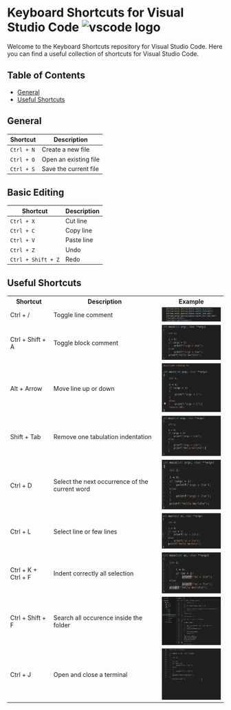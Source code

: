 
# Keyboard Shortcuts for Visual Studio Code <!-- link to add vs code image --> <img src="https://cdn.jsdelivr.net/gh/devicons/devicon/icons/vscode/vscode-original.svg" height = "20" alt="vscode logo"/>

Welcome to the Keyboard Shortcuts repository for Visual Studio Code. Here you can find a useful collection of shortcuts for Visual Studio Code.

## Table of Contents

- [General](#general)
- [Useful Shortcuts](#useful-shortcuts)


## General

| Shortcut | Description |
| --- | --- |
| `Ctrl + N` | Create a new file |
| `Ctrl + O` | Open an existing file |
| `Ctrl + S` | Save the current file |

## Basic Editing

| Shortcut | Description |
| --- | --- |
| `Ctrl + X` | Cut line |
| `Ctrl + C` | Copy line |
| `Ctrl + V` | Paste line |
| `Ctrl + Z` | Undo |
| `Ctrl + Shift + Z` | Redo |

## Useful Shortcuts

<table>
  <tr>
    <th style="width: 20%;">Shortcut</th>
    <th style="width: 50%;">Description</th>
    <th style="width: 30%;">Example</th>
  </tr>
  <tr>
    <td>Ctrl + /</td>
    <td>Toggle line comment</td>
    <td><img src="https://github.com/Neoblacks/Vscode-Shortcuts/blob/main/ressources/ctrl+%3F.gif?raw=true" alt="ctrl" border="0"></td>
  </tr>
  <tr>
    <td>Ctrl + Shift + A</td>
    <td>Toggle block comment</td>
    <td><img src="https://github.com/Neoblacks/Vscode-Shortcuts/blob/main/ressources/ctrl%20+%20shift%20+%20a.gif?raw=true" alt="ctrl-shift-a" border="0"></td>
  </tr>
  <tr>
    <td>Alt + Arrow</td>
    <td>Move line up or down</td>
    <td><img src="https://github.com/Neoblacks/Vscode-Shortcuts/blob/main/ressources/Alt+Arrow.gif?raw=true" alt="Alt-Arrow" border="0"></td>
  </tr>
  <tr>
    <td>Shift + Tab</td>
    <td>Remove one tabulation indentation</td>
    <td><img src="https://github.com/Neoblacks/Vscode-Shortcuts/blob/main/ressources/shift+tab.gif?raw=true" alt="shift-tab" border="0"></td>
  </tr>
  <tr>
    <td>Ctrl + D</td>
    <td>Select the next occurrence of the current word</td>
    <td><img src="https://github.com/Neoblacks/Vscode-Shortcuts/blob/main/ressources/Ctrld%20+%20d.gif?raw=true" alt="Ctrld-d" border="0"></td>
  </tr>
  <tr>
	<td>Ctrl + L</td>
	<td>Select line or few lines</td>
	<td><img src="https://github.com/Neoblacks/Vscode-Shortcuts/blob/main/ressources/Ctrl%20+%20l%20and%20tab%20or%20Shift%20tab.gif?raw=true" alt="Ctrl-l-and-tab-or-Shift-tab" border="0"></td>
  </tr>
  <tr>
	<td>Ctrl + K + Ctrl + F</td>
	<td>Indent correctly all selection</td>
	<td><img src="https://github.com/Neoblacks/Vscode-Shortcuts/blob/main/ressources/Ctrl%20+%20k%20and%20Ctrl%20+%20f.gif?raw=true" alt="Ctrl-k-and-Ctrl-f" border="0"></td>
  </tr>
  <tr>
    <td>Ctrl + Shift + F</td>
    <td>Search all occurence inside the folder</td>
    <td><img src="https://github.com/Neoblacks/Vscode-Shortcuts/blob/main/ressources/Ctrl+shift+f.gif?raw=true" alt="Ctrl-shift-f" border="0"></td>
  </tr>
   <tr>
    <td>Ctrl + J</td>
    <td>Open and close a terminal</td>
    <td><img src="https://github.com/Neoblacks/Vscode-Shortcuts/blob/main/ressources/Ctrl%20+%20j.gif?raw=true" alt="Ctrl-shift-f" border="0"></td>
  </tr>
</table>
